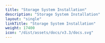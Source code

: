 ```yaml
---
title: "Storage System Installation"
description: "Storage System Installation"
layout: "single"
linkTitle: "Storage System Installation"
weight: 17400
icon: "/dist/assets/docs/v3.3/docs.svg"
---
```

